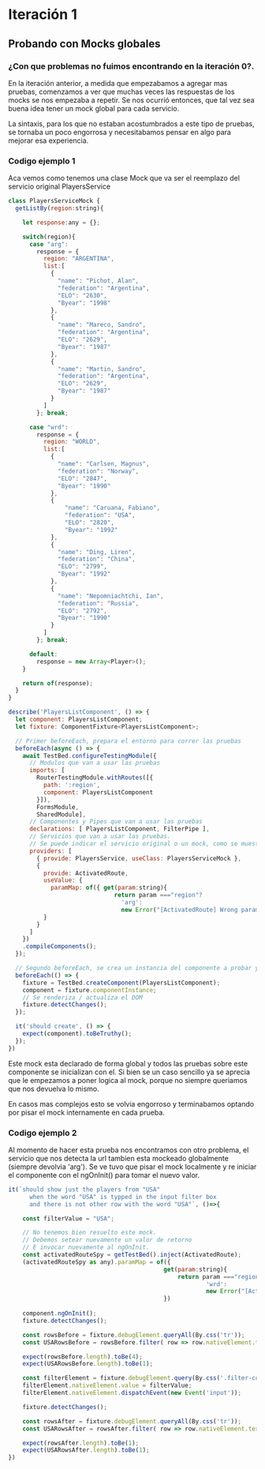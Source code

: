 # Iteración 1 

## Probando con Mocks globales

### ¿Con que problemas no fuimos encontrando en la iteración 0?.

En la iteración anterior, a medida que empezabamos a agregar mas pruebas, comenzamos a ver que muchas veces las respuestas de los mocks se nos empezaba a repetir. Se nos ocurrió entonces, que tal vez sea buena idea tener un mock global para cada servicio.

La sintaxis, para los que no estaban acostumbrados a este tipo de pruebas, se tornaba un poco engorrosa y necesitabamos pensar en algo para mejorar esa experiencia.

### Codigo ejemplo 1

Aca vemos como tenemos una clase Mock que va ser el reemplazo del servicio original PlayersService

```js
class PlayersServiceMock {
  getListBy(region:string){

    let response:any = {};

    switch(region){
      case "arg": 
        response = {
          region: "ARGENTINA",
          list:[
            {
              "name": "Pichot, Alan",
              "federation": "Argentina",
              "ELO": "2630",
              "Byear": "1998"
            },
            {
              "name": "Mareco, Sandro",
              "federation": "Argentina",
              "ELO": "2629",
              "Byear": "1987"
            },
            {
              "name": "Martin, Sandro",
              "federation": "Argentina",
              "ELO": "2629",
              "Byear": "1987"
            }
          ]
        }; break;

      case "wrd":
        response = {
          region: "WORLD",
          list:[
            {
              "name": "Carlsen, Magnus",
              "federation": "Norway",
              "ELO": "2847",
              "Byear": "1990"
            },
            {
                "name": "Caruana, Fabiano",
                "federation": "USA",
                "ELO": "2820",
                "Byear": "1992"
            },
            {
              "name": "Ding, Liren",
              "federation": "China",
              "ELO": "2799",
              "Byear": "1992"
            },
            {
              "name": "Nepomniachtchi, Ian",
              "federation": "Russia",
              "ELO": "2792",
              "Byear": "1990"
            }
          ]
        }; break;

      default: 
        response = new Array<Player>();
    }

    return of(response);
  }
}

describe('PlayersListComponent', () => {
  let component: PlayersListComponent;
  let fixture: ComponentFixture<PlayersListComponent>;

  // Primer beforeEach, prepara el entorno para correr las pruebas
  beforeEach(async () => {
    await TestBed.configureTestingModule({
      // Modulos que van a usar las pruebas
      imports: [
        RouterTestingModule.withRoutes([{
          path: ':region',
          component: PlayersListComponent
        }]), 
        FormsModule, 
        SharedModule],
      // Componentes y Pipes que van a usar las pruebas
      declarations: [ PlayersListComponent, FilterPipe ],
      // Servicios que van a usar las pruebas.
      // Se puede indicar el servicio original o un mock, como se muestra en estos casos.
      providers: [
        { provide: PlayersService, useClass: PlayersServiceMock },
        {
          provide: ActivatedRoute,
          useValue: {
            paramMap: of({ get(param:string){ 
                              return param ==="region"? 
                                'arg': 
                                new Error("[ActivatedRoute] Wrong param") } })
          }
        }
      ]
    })
    .compileComponents();
  });

  // Segundo beforeEach, se crea un instancia del componente a probar y se renderiza el DOM
  beforeEach(() => {
    fixture = TestBed.createComponent(PlayersListComponent);
    component = fixture.componentInstance;
    // Se renderiza / actualiza el DOM
    fixture.detectChanges();
  });

  it('should create', () => {
    expect(component).toBeTruthy();
  });
})
```
Este mock esta declarado de forma global y todos las pruebas sobre este componente se inicializan con el. Si bien se un caso sencillo ya se aprecia que le empezamos a poner logica al mock, porque no siempre queriamos que nos devuelva lo mismo. 

En casos mas complejos esto se volvia engorroso y terminabamos optando por pisar el mock internamente en cada prueba.

### Codigo ejemplo 2

Al momento de hacer esta prueba nos encontramos con otro problema, el servicio que nos detecta la url tambien esta mockeado globalmente (siempre devolvia 'arg'). Se ve tuvo que pisar el mock localmente y re iniciar el componente con el ngOnInit() para tomar el nuevo valor.

```js
it(`should show just the players from "USA"
      when the word "USA" is typped in the input filter box
      and there is not other row with the word "USA"`, ()=>{

    const filterValue = "USA";

    // No tenemos bien resuelto este mock.
    // Debemos setear nuevamente un valor de retorno
    // E invocar nuevamente al ngOnInit. 
    const activatedRouteSpy = getTestBed().inject(ActivatedRoute);
    (activatedRouteSpy as any).paramMap = of({ 
                                            get(param:string){ 
                                                return param ==="region"? 
                                                        'wrd': 
                                                        new Error("[ActivatedRoute] Wrong param") } 
                                            })
    
    component.ngOnInit();
    fixture.detectChanges();

    const rowsBefore = fixture.debugElement.queryAll(By.css('tr'));
    const USARowsBefore = rowsBefore.filter( row => row.nativeElement.textContent.includes(filterValue))

    expect(rowsBefore.length).toBe(4);
    expect(USARowsBefore.length).toBe(1);

    const filterElement = fixture.debugElement.query(By.css('.filter-container input#filter'));
    filterElement.nativeElement.value = filterValue;
    filterElement.nativeElement.dispatchEvent(new Event('input'));

    fixture.detectChanges();

    const rowsAfter = fixture.debugElement.queryAll(By.css('tr'));
    const USARowsAfter = rowsAfter.filter( row => row.nativeElement.textContent.includes(filterValue))

    expect(rowsAfter.length).toBe(1);
    expect(USARowsAfter.length).toBe(1);
})
```